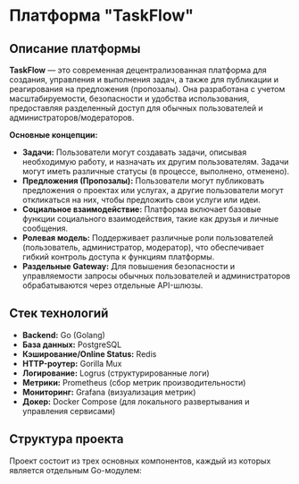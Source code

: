 # Платформа "TaskFlow"

## Описание платформы

**TaskFlow** — это современная децентрализованная платформа для создания, управления и выполнения задач, а также для публикации и реагирования на предложения (пропозалы). Она разработана с учетом масштабируемости, безопасности и удобства использования, предоставляя разделенный доступ для обычных пользователей и администраторов/модераторов.

**Основные концепции:**

* **Задачи:** Пользователи могут создавать задачи, описывая необходимую работу, и назначать их другим пользователям. Задачи могут иметь различные статусы (в процессе, выполнено, отменено).
* **Предложения (Пропозалы):** Пользователи могут публиковать предложения о проектах или услугах, а другие пользователи могут откликаться на них, чтобы предложить свои услуги или идеи.
* **Социальное взаимодействие:** Платформа включает базовые функции социального взаимодействия, такие как друзья и личные сообщения.
* **Ролевая модель:** Поддерживает различные роли пользователей (пользователь, администратор, модератор), что обеспечивает гибкий контроль доступа к функциям платформы.
* **Раздельные Gateway:** Для повышения безопасности и управляемости запросы обычных пользователей и администраторов обрабатываются через отдельные API-шлюзы.

## Стек технологий

* **Backend:** Go (Golang)
* **База данных:** PostgreSQL
* **Кэширование/Online Status:** Redis
* **HTTP-роутер:** Gorilla Mux
* **Логирование:** Logrus (структурированные логи)
* **Метрики:** Prometheus (сбор метрик производительности)
* **Мониторинг:** Grafana (визуализация метрик)
* **Докер:** Docker Compose (для локального развертывания и управления сервисами)

## Структура проекта

Проект состоит из трех основных компонентов, каждый из которых является отдельным Go-модулем:

